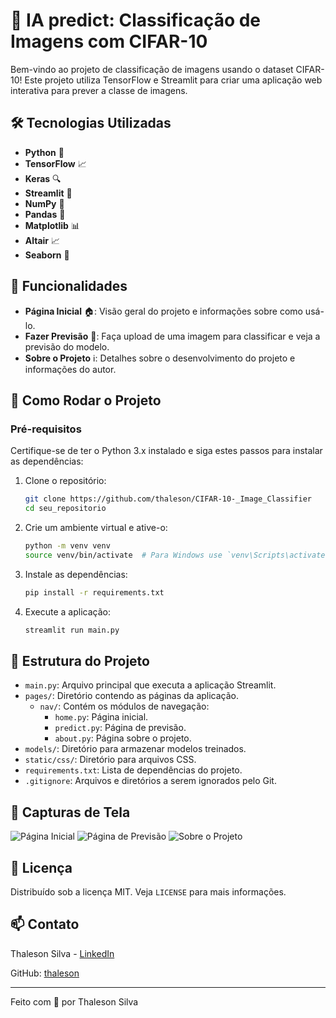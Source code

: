 # 🚀 **IA predict**: Classificação de Imagens com CIFAR-10

Bem-vindo ao projeto de classificação de imagens usando o dataset CIFAR-10! Este projeto utiliza TensorFlow e Streamlit para criar uma aplicação web interativa para prever a classe de imagens.

## 🛠️ **Tecnologias Utilizadas**

- **Python** 🐍
- **TensorFlow** 📈
- **Keras** 🔍
- **Streamlit** 🌟
- **NumPy** 🔢
- **Pandas** 🐼
- **Matplotlib** 📊
- **Altair** 📈
- **Seaborn** 🌈

## 🌟 **Funcionalidades**

- **Página Inicial** 🏠: Visão geral do projeto e informações sobre como usá-lo.
- **Fazer Previsão** 🔮: Faça upload de uma imagem para classificar e veja a previsão do modelo.
- **Sobre o Projeto** ℹ️: Detalhes sobre o desenvolvimento do projeto e informações do autor.

## 🚀 **Como Rodar o Projeto**

### Pré-requisitos

Certifique-se de ter o Python 3.x instalado e siga estes passos para instalar as dependências:

1. Clone o repositório:

   ```bash
   git clone https://github.com/thaleson/CIFAR-10-_Image_Classifier
   cd seu_repositorio
   ```

2. Crie um ambiente virtual e ative-o:

   ```bash
   python -m venv venv
   source venv/bin/activate  # Para Windows use `venv\Scripts\activate`
   ```

3. Instale as dependências:

   ```bash
   pip install -r requirements.txt
   ```

4. Execute a aplicação:

   ```bash
   streamlit run main.py
   ```

## 📂 **Estrutura do Projeto**

- `main.py`: Arquivo principal que executa a aplicação Streamlit.
- `pages/`: Diretório contendo as páginas da aplicação.
  - `nav/`: Contém os módulos de navegação:
    - `home.py`: Página inicial.
    - `predict.py`: Página de previsão.
    - `about.py`: Página sobre o projeto.
- `models/`: Diretório para armazenar modelos treinados.
- `static/css/`: Diretório para arquivos CSS.
- `requirements.txt`: Lista de dependências do projeto.
- `.gitignore`: Arquivos e diretórios a serem ignorados pelo Git.

## 📸 **Capturas de Tela**

![Página Inicial](static/screenshots/home.png)
![Página de Previsão](static/screenshots/predict.png)
![Sobre o Projeto](static/screenshots/about.png)

## 📄 **Licença**

Distribuído sob a licença MIT. Veja `LICENSE` para mais informações.

## 📫 **Contato**

Thaleson Silva - [LinkedIn](https://www.linkedin.com/in/thaleson-silva-9298a0296/)

GitHub: [thaleson](https://github.com/thaleson)

---

Feito com 💙 por Thaleson Silva
